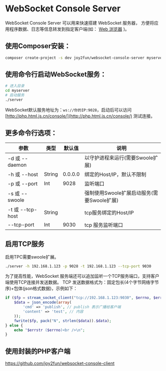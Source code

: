 # WebSocket Console Server

WebSocket Console Server 可以用来快速搭建 WebSocket 服务器，
方便将应用程序数据、日志等信息转发到指定客户端(如： [Web 浏览器](http://php.html.js.cn/console/) )。


## 使用Composer安装：

```sh
composer create-project -s dev joy2fun/websocket-console-server myserver
```

## 使用命令行启动WebSocket服务：

```sh
# 进入目录
cd myserver
# 启动服务
./server
```

WebSocket默认服务地址为：`ws://你的IP:9028`，启动后可以访问 [http://php.html.js.cn/console/](http://php.html.js.cn/console/) 
测试连接。

## 更多命令行选项：

|参数|类型|默认值|说明|
|---|---|---|---|
|-d 或 --daemon| | |以守护进程来运行(需要Swoole扩展)|
|-h 或 --host|String|0.0.0.0|绑定的Host/IP，默认不限制|
|-p 或 --port|Int|9028|监听端口|
|-s 或 --swoole| | |强制使用Swoole扩展启动服务(需要Swoole扩展)|
|-t 或 --tcp-host|String| |tcp服务绑定的Host/IP|
|--tcp-port|Int|9030|tcp 服务监听端口|

## 启用TCP服务

启用TPC需要swoole扩展。

```sh
./server -h 192.168.1.123 -p 9028 -t 192.168.1.123 --tcp-port 9030
```

为了提高性能，WebSocket 服务端还可以追加监听一个TCP服务端口，支持客户端使用TCP连接并发送数据。
TCP 发送数据格式为：固定包长(4个字节网络字节序)+包体(json格式数据)，示例如下：

```php
if ($fp = stream_socket_client("tcp://192.168.1.123:9030", $errno, $errstr)) {
    $data = json_encode(array(
        'cmd' => 'publish', // publish 表示广播给客户端
        'content' => 'test', // 内容
    ));
    fwrite($fp, pack("N", strlen($data)).$data);
} else {
    echo "$errstr ($errno)<br />\n";
}
```

## 使用封装的PHP客户端

https://github.com/joy2fun/websocket-console-client
